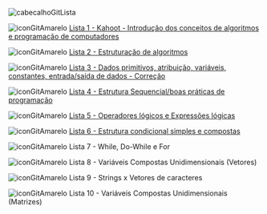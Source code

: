 ![cabecalhoGitLista](https://github.com/brunamota/AP1/assets/66503956/a522ecda-153c-49fa-aef0-d9256e2343f6)

![iconGitAmarelo](https://github.com/brunamota/AP1/assets/66503956/00a0f0f5-1867-4eeb-a284-aea532c9591b) [Lista 1 - Kahoot - Introdução dos conceitos de algoritmos e programação de computadores](https://kahoot.it/)

![iconGitAmarelo](https://github.com/brunamota/AP1/assets/66503956/00a0f0f5-1867-4eeb-a284-aea532c9591b) [Lista 2 - Estruturação de algoritmos](https://forms.gle/2Zg92yp6xrdPYBhe7)


![iconGitAmarelo](https://github.com/brunamota/AP1/assets/66503956/00a0f0f5-1867-4eeb-a284-aea532c9591b) [Lista 3 - Dados primitivos, atribuição, variáveis, constantes, entrada/saída de dados - Correção]([https://github.com/brunamota/AP1/blob/main/CorrecaoListas/Lista03.md](https://docs.google.com/forms/d/19xorQpVxVCEQYa6w7COazb8aTzoBKX2KDozkITAm3tM/edit))

![iconGitAmarelo](https://github.com/brunamota/AP1/assets/66503956/00a0f0f5-1867-4eeb-a284-aea532c9591b) [Lista 4 - Estrutura Sequencial/boas práticas de programação](https://forms.gle/ZNmkQL2zUURYDRib8)

![iconGitAmarelo](https://github.com/brunamota/AP1/assets/66503956/00a0f0f5-1867-4eeb-a284-aea532c9591b) [Lista 5 - Operadores lógicos e Expressões lógicas](https://forms.gle/uqqhrhLj4ED56Y6E6)

![iconGitAmarelo](https://github.com/brunamota/AP1/assets/66503956/00a0f0f5-1867-4eeb-a284-aea532c9591b) [Lista 6 - Estrutura condicional simples e compostas](https://forms.gle/z5XxMDLi1KYPnG4v8)

![iconGitAmarelo](https://github.com/brunamota/AP1/assets/66503956/00a0f0f5-1867-4eeb-a284-aea532c9591b) Lista 7 - While, Do-While e For

![iconGitAmarelo](https://github.com/brunamota/AP1/assets/66503956/00a0f0f5-1867-4eeb-a284-aea532c9591b) Lista 8 - Variáveis Compostas Unidimensionais (Vetores)

![iconGitAmarelo](https://github.com/brunamota/AP1/assets/66503956/00a0f0f5-1867-4eeb-a284-aea532c9591b) Lista 9 - Strings x Vetores de caracteres

![iconGitAmarelo](https://github.com/brunamota/AP1/assets/66503956/00a0f0f5-1867-4eeb-a284-aea532c9591b) Lista 10 - Variáveis Compostas Unidimensionais (Matrizes)

